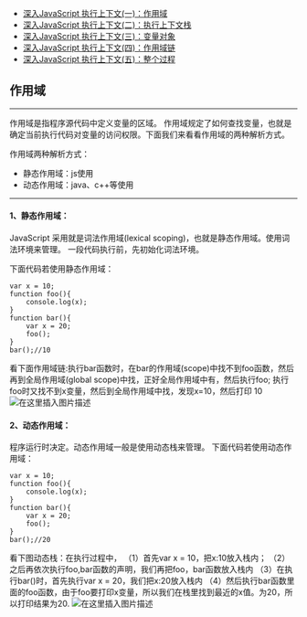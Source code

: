 - [深入JavaScript 执行上下文(一)：作用域](https://github.com/Vuact/document/blob/main/base/javascript/%E6%B7%B1%E5%85%A5JavaScript%20%E6%89%A7%E8%A1%8C%E4%B8%8A%E4%B8%8B%E6%96%87(%E4%B8%80)%EF%BC%9A%E4%BD%9C%E7%94%A8%E5%9F%9F.md)
- [深入JavaScript 执行上下文(二)：执行上下文栈](https://github.com/Vuact/document/blob/main/base/javascript/%E6%B7%B1%E5%85%A5JavaScript%20%E6%89%A7%E8%A1%8C%E4%B8%8A%E4%B8%8B%E6%96%87(%E4%BA%8C)%EF%BC%9A%E6%89%A7%E8%A1%8C%E4%B8%8A%E4%B8%8B%E6%96%87%E6%A0%88.md)
- [深入JavaScript 执行上下文(三)：变量对象](https://github.com/Vuact/document/blob/main/base/javascript/%E6%B7%B1%E5%85%A5JavaScript%20%E6%89%A7%E8%A1%8C%E4%B8%8A%E4%B8%8B%E6%96%87(%E4%B8%89)%EF%BC%9A%E5%8F%98%E9%87%8F%E5%AF%B9%E8%B1%A1.md)
- [深入JavaScript 执行上下文(四)：作用域链](https://github.com/Vuact/document/blob/main/base/javascript/%E6%B7%B1%E5%85%A5JavaScript%20%E6%89%A7%E8%A1%8C%E4%B8%8A%E4%B8%8B%E6%96%87(%E5%9B%9B)%EF%BC%9A%E4%BD%9C%E7%94%A8%E5%9F%9F%E9%93%BE.md)
- [深入JavaScript 执行上下文(五)：整个过程](https://github.com/Vuact/document/blob/main/base/javascript/%E6%B7%B1%E5%85%A5JavaScript%20%E6%89%A7%E8%A1%8C%E4%B8%8A%E4%B8%8B%E6%96%87(%E4%BA%94)%EF%BC%9A%E6%95%B4%E4%B8%AA%E8%BF%87%E7%A8%8B.md)



## 作用域
------------------
作用域是指程序源代码中定义变量的区域。
作用域规定了如何查找变量，也就是确定当前执行代码对变量的访问权限。下面我们来看看作用域的两种解析方式。

作用域两种解析方式：
- 静态作用域：js使用
- 动态作用域：java、c++等使用

------------------
#### 1、静态作用域：
JavaScript 采用就是词法作用域(lexical scoping)，也就是静态作用域。使用词法环境来管理。 一段代码执行前，先初始化词法环境。 

下面代码若使用静态作用域：
```
var x = 10;
function foo(){
    console.log(x);
}
function bar(){
    var x = 20;
    foo();
}
bar();//10
```
看下面作用域链:执行bar函数时，在bar的作用域(scope)中找不到foo函数，然后再到全局作用域(global scope)中找，正好全局作用域中有，然后执行foo; 
执行foo时又找不到x变量，然后到全局作用域中找，发现x=10，然后打印 10 
![在这里插入图片描述](https://img-blog.csdnimg.cn/20181110163806875.png)

#### 2、动态作用域：
程序运行时决定。动态作用域一般是使用动态栈来管理。 
下面代码若使用动态作用域：

```
var x = 10;
function foo(){
    console.log(x);
}
function bar(){
    var x = 20;
    foo();
}
bar();//20
``` 
看下图动态栈：在执行过程中， 
（1）首先var x = 10，把x:10放入栈内； 
（2）之后再依次执行foo,bar函数的声明，我们再把foo，bar函数放入栈内 
（3）在执行bar()时，首先执行var x = 20，我们把x:20放入栈内 
（4）然后执行bar函数里面的foo函数，由于foo要打印x变量，所以我们在栈里找到最近的x值。为20，所以打印结果为20. 
![在这里插入图片描述](https://img-blog.csdnimg.cn/2018111016404625.png)
